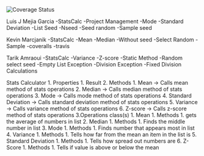 <img src="https://coveralls.io/repos/github/ljm36/StatsCalc/badge.svg" alt="Coverage Status" />


Luis J Mejia Garcia
    -StatsCalc
    -Project Management
    -Mode
    -Standard Deviation
    -List Seed
    -Nseed
    -Seed random
    -Sample seed

Kevin Marcjanik
    -StatsCalc
    -Mean
    -Median
    -Without seed
    -Select Random
    -Sample
    -coveralls
    -travis

Tarik Amraoui
    -StatsCalc
    -Variance
    -Z-score
    -Static Method
    -Random select seed
    -Empty List Exception
    -Division Exception
    -Fixed Division Calculations

Stats Calculator
    1. Properties
        1. Result
    2. Methods
        1. Mean -> Calls mean method of stats operations
        2. Median -> Calls median method of stats operations
        3. Mode -> Calls mode method of stats operations
        4. Standard Deviation -> Calls standard deviation method of stats operations
        5. Variance -> Calls variance method of stats operations
        6. Z-score -> Calls z-score method of stats operations
    3.Operations class(s)
        1. Mean
            1. Methods
                1. gets the average of numbers in list
        2. Median
            1. Methods
                1. Finds the middle number in list
        3. Mode
            1. Methods
                1. Finds number that appears most in list
        4. Variance
            1. Methods
                1. Tells how far from the mean an item in the list is
        5. Standard Deviation
            1. Methods
                1. Tells how spread out numbers are
        6. Z-Score
            1. Methods
                1. Tells if value is above or below the mean